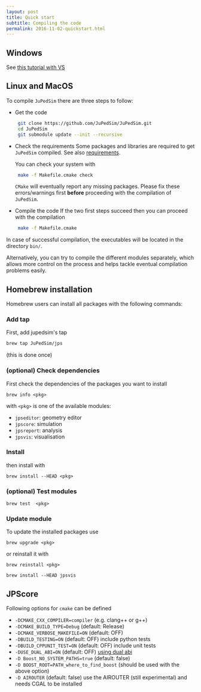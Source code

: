 ```yaml
---
layout: post
title: Quick start
subtitle: Compiling the code
permalink: 2016-11-02-quickstart.html
---
```


## Windows

See [this tutorial with VS](http://www.jupedsim.org/jpscore/2018-10-21-windows)

## Linux and MacOS
To compile `JuPedSim` there are three steps to follow:

- Get the code
  ```bash
   git clone https://github.com/JuPedSim/JuPedSim.git
   cd JuPedSim
   git submodule update --init --recursive
  ```

- Check the requirements
  Some packages and libraries are required to get `JuPedSim` compiled. See also [requirements](2016-11-03-requirements.html).

  You can check your system with
  ```bash
   make -f Makefile.cmake check
  ```
  `CMake` will eventually report any missing packages. Please fix these errors/warnings first **before** proceeding with the compilation of `JuPedSim`.

- Compile the code
  If the two first steps succeed then you can proceed with the compilation
  ```bash
   make -f Makefile.cmake
  ```
In case of successful compilation,  the executables will be located in the directory `bin/`.

Alternatively, you can try to compile the different modules separately, which allows more control on the process and helps tackle eventual compilation problems easily.

## Homebrew installation

Homebrew users can install all packages with the following commands:


### Add tap

First, add jupedsim's tap

```bash
brew tap JuPedSim/jps
```
(this is done once)

### (optional) Check dependencies

First check the dependencies of the packages you want to install

```shell
brew info <pkg>
```

with `<pkg>` is one of the available modules:

- `jpseditor`: geometry editor
- `jpscore`: simulation
- `jpsreport`: analysis
- `jpsvis`: visualisation

### Install

then install with

```shell
brew install --HEAD <pkg>
```

### (optional) Test modules

```shell
brew test  <pkg>
```

### Update module

To update the installed packages use

```shell
brew upgrade <pkg>
```

or reinstall it with

```shell
brew reinstall <pkg>
```

```bach
brew install --HEAD jpsvis
```


## JPScore
Following options for `cmake` can be defined

- `-DCMAKE_CXX_COMPILER=compiler` (e.g. clang++ or g++)
- `-DCMAKE_BUILD_TYPE=Debug` (default: Release)
- `-DCMAKE_VERBOSE_MAKEFILE=ON` (default: OFF)
- `-DBUILD_TESTING=ON` (default: OFF) include python tests
- `-DBUILD_CPPUNIT_TEST=ON` (default: OFF) include unit tests
- `-DUSE_DUAL_ABI=ON` (default: OFF) [using dual abi](https://gcc.gnu.org/onlinedocs/libstdc++/manual/using_dual_abi.html)
- `-D Boost_NO_SYSTEM_PATHS=true` (default: false)
- `-D BOOST_ROOT=PATH_where_to_find_boost` (should be used with the above option)
- `-D AIROUTER` (default: false) use the AIROUTER (still experimental) and needs CGAL to be installed
